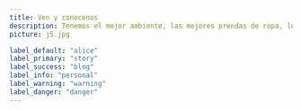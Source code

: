 ```yaml
---
title: Ven y conocenos
description: Tenemos el mejor ambiente, las mejores prendas de ropa, los mejores conjuntos de pans y shorts, ven y compra tus conjuntos con nosotros, se cobra barato, es robado pero no usadooo.
picture: j5.jpg

label_default: "alice" 
label_primary: "story"
label_success: "blog"
label_info: "personal"
label_warning: "warning"
label_danger: "danger"
---
```

